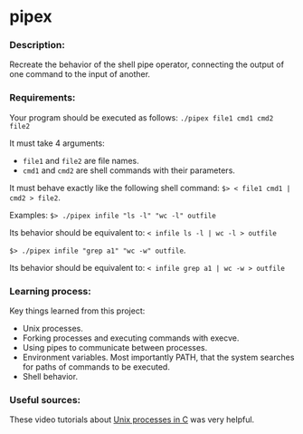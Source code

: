 # pipex

### Description:
Recreate the behavior of the shell pipe operator,  connecting the output of one command to the input of another.

### Requirements:
Your program should be executed as follows:
`./pipex file1 cmd1 cmd2 file2`

It must take 4 arguments:
- `file1` and `file2` are file names.
- `cmd1` and `cmd2` are shell commands with their parameters.

It must behave exactly like the following shell command:
`$> < file1 cmd1 | cmd2 > file2`.

Examples:
`$> ./pipex infile "ls -l" "wc -l" outfile`

Its behavior should be equivalent to: `< infile ls -l | wc -l > outfile`

`$> ./pipex infile "grep a1" "wc -w" outfile`.

Its behavior should be equivalent to: `< infile grep a1 | wc -w > outfile`

### Learning process:
Key things learned from this project:
- Unix processes.
- Forking processes and executing commands with execve.
- Using pipes to communicate between processes.
- Environment variables. Most importantly PATH, that the system searches for paths of commands to be executed.
- Shell behavior.

### Useful sources:
These video tutorials about [Unix processes in C](https://www.youtube.com/playlist?list=PLfqABt5AS4FkW5mOn2Tn9ZZLLDwA3kZUY) was very helpful.
